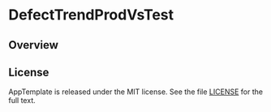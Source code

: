 DefectTrendProdVsTest
=========================

## Overview


## License

AppTemplate is released under the MIT license.  See the file [LICENSE](https://raw.github.com/RallyApps/AppTemplate/master/LICENSE) for the full text.
